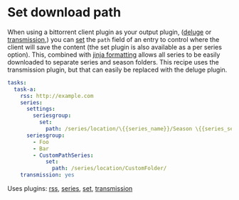 # Set download path
When using a bittorrent client plugin as your output plugin, ([deluge](/Plugins/deluge) or [transmission](/Plugins/transmission),) you can [set](/Plugins/set) the `path` field of an entry to control where the client will save the content (the set plugin is also available as a per series option). This, combined with [jinja formatting](/Plugins/set#DynamicFormatting) allows all series to be easily downloaded to separate series and season folders. This recipe uses the transmission plugin, but that can easily be replaced with the deluge plugin.

```yaml
tasks:
  task-a:
    rss: http://example.com
    series:
      settings:
        seriesgroup:
          set:
            path: /series/location/\{{series_name}}/Season \{{series_season}}
      seriesgroup:    
        - Foo
        - Bar
        - CustomPathSeries:
            set:
              path: /series/location/CustomFolder/
    transmission: yes
```

Uses plugins: [rss](/Plugins/rss), [series](/Plugins/series), [set](/Plugins/set), [transmission](/Plugins/transmission)